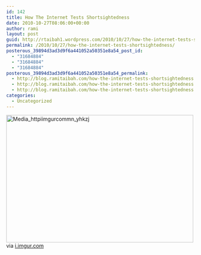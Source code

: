 ```yaml
---
id: 142
title: How The Internet Tests Shortsightedness
date: 2010-10-27T08:06:00+00:00
author: rami
layout: post
guid: http://rtaibah1.wordpress.com/2010/10/27/how-the-internet-tests-shortsightedness
permalink: /2010/10/27/how-the-internet-tests-shortsightedness/
posterous_39894d3ad3d9f6a441052a50351e8a54_post_id:
  - "31684884"
  - "31684884"
  - "31684884"
posterous_39894d3ad3d9f6a441052a50351e8a54_permalink:
  - http://blog.ramitaibah.com/how-the-internet-tests-shortsightedness
  - http://blog.ramitaibah.com/how-the-internet-tests-shortsightedness
  - http://blog.ramitaibah.com/how-the-internet-tests-shortsightedness
categories:
  - Uncategorized
---
```

<div class="posterous_bookmarklet_entry">
  <div class='p_embed p_image_embed'>
    <img alt="Media_httpiimgurcommn_yhkzj" height="340" src="http://139.59.20.41/wp-content/uploads/2011/12/media_httpiimgurcommn_yhkzj-scaled500.png?w=300" width="500" />
  </div>
  
  <div class="posterous_quote_citation">
    via <a href="http://i.imgur.com/mN4Dy.png">i.imgur.com</a>
  </div></p>
</div>